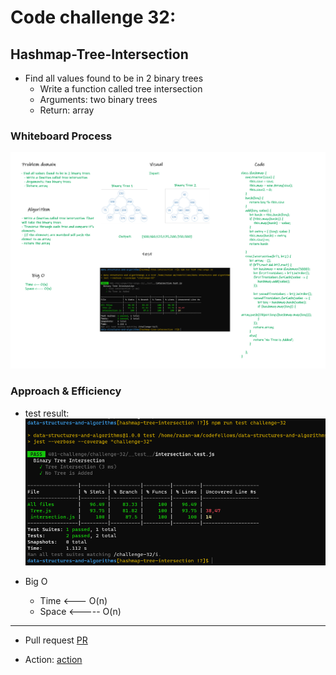 # Code challenge 32:

## Hashmap-Tree-Intersection
<!-- Description of the challenge -->
- Find all values found to be in 2 binary trees
   - Write a function called tree intersection
   - Arguments: two binary trees
   - Return: array

### Whiteboard Process
<!-- Embedded whiteboard image -->

![image](/images/intersection.png)

### Approach & Efficiency
<!-- What approach did you take? Discuss Why. What is the Big O space/time for this approach? -->

- test result:
![image](/images/intersection-test.PNG)

- Big O 
   - Time <--- O(n)
   - Space <----- O(n)

---------------------------

- Pull request
[PR](https://github.com/Razan-am/data-structures-and-algorithms/pull/53)

- Action:
[action](https://github.com/Razan-am/data-structures-and-algorithms/runs/3709472940?check_suite_focus=true)
